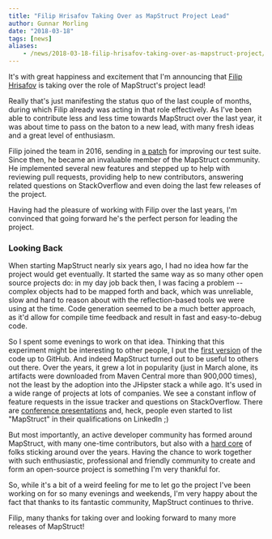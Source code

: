 ```yaml
---
title: "Filip Hrisafov Taking Over as MapStruct Project Lead"
author: Gunnar Morling
date: "2018-03-18"
tags: [news]
aliases:
    - /news/2018-03-18-filip-hrisafov-taking-over-as-mapstruct-project/
---
```


It's with great happiness and excitement that I'm announcing that [Filip Hrisafov](https://twitter.com/filiphr) is taking over the role of MapStruct's project lead!

Really that's just manifesting the status quo of the last couple of months, during which Filip already was acting in that role effectively.
As I've been able to contribute less and less time towards MapStruct over the last year,
it was about time to pass on the baton to a new lead,
with many fresh ideas and a great level of enthusiasm.

Filip joined the team in 2016, sending in [a patch](https://github.com/mapstruct/mapstruct/pull/863) for improving our test suite.
Since then, he became an invaluable member of the MapStruct community.
He implemented several new features and stepped up to help with reviewing
pull requests, providing help to new contributors, answering related questions on StackOverflow and even doing the last few releases of the project.

Having had the pleasure of working with Filip over the last years, I'm convinced that going forward he's the perfect person for leading the project.

<!--more-->

### Looking Back

When starting MapStruct nearly six years ago,
I had no idea how far the project would get eventually.
It started the same way as so many other open source projects do:
in my day job back then, I was facing a problem --
complex objects had to be mapped forth and back, which was unreliable, slow and hard to reason about with the reflection-based tools we were using at the time.
Code generation seemed to be a much better approach,
as it'd allow for compile time feedback and result in fast and easy-to-debug code.

So I spent some evenings to work on that idea.
Thinking that this experiment might be interesting to other people,
I put the [first version](https://github.com/mapstruct/mapstruct/commit/61f181a589564131b1a540e5322ec63d56604870) of the code up to GitHub.
And indeed MapStruct turned out to be useful to others out there.
Over the years, it grew a lot in popularity (just in March alone, its artifacts were downloaded from Maven Central more than 900,000 times), not the least by the adoption into the JHipster stack a while ago.
It's used in a wide range of projects at lots of companies.
We see a constant inflow of feature requests in the issue tracker and questions
on StackOverflow.
There are [conference presentations](/community/other-resources/#presentations) and, heck, people even started to list "MapStruct" in their qualifications on LinkedIn ;)

But most importantly, an active developer community has formed around MapStruct, with many one-time contributors, but also with a [hard core](/development/team/) of folks sticking around over the years.
Having the chance to work together with such enthusiastic, professional and friendly community to create and form an open-source project is something I'm very thankful for.

So, while it's a bit of a weird feeling for me to let go the project I've been working on for so many evenings and weekends, I'm very happy about the fact that thanks to its fantastic community, MapStruct continues to thrive.

Filip, many thanks for taking over and looking forward to many more releases of MapStruct!

